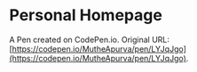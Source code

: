 # Personal Homepage

A Pen created on CodePen.io. Original URL: [https://codepen.io/MutheApurva/pen/LYJqJgo](https://codepen.io/MutheApurva/pen/LYJqJgo).

